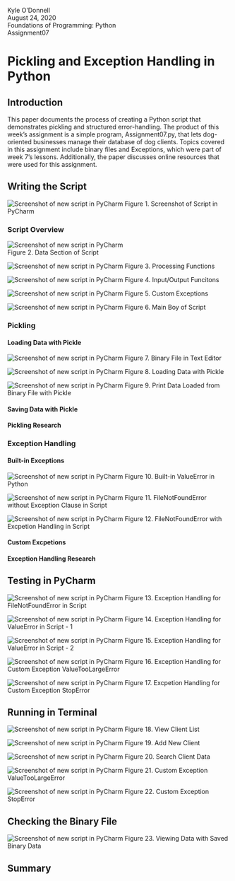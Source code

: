 Kyle O’Donnell  
August 24, 2020  
Foundations of Programming: Python  
Assignment07  

# Pickling and Exception Handling in Python 

## Introduction  
This paper documents the process of creating a Python script that demonstrates pickling and structured error-handling. The product of this week’s assignment is a simple program, Assignment07.py, that lets dog-oriented businesses manage their database of dog clients. Topics covered in this assignment include binary files and Exceptions, which were part of week 7’s lessons. Additionally, the paper discusses online resources that were used for this assignment. 

## Writing the Script 


![Screenshot of new script in PyCharm](https://raw.githubusercontent.com/kylenod/ITFDN-Mod07/master/Images/Picture1.png "Script in PyCharm")
Figure 1. Screenshot of Script in PyCharm

### Script Overview

![Screenshot of new script in PyCharm](https://raw.githubusercontent.com/kylenod/ITFDN-Mod07/master/Images/Picture2.png)   
Figure 2. Data Section of Script  

![Screenshot of new script in PyCharm](https://raw.githubusercontent.com/kylenod/ITFDN-Mod07/master/Images/Picture3.png)
Figure 3. Processing Functions

![Screenshot of new script in PyCharm](https://raw.githubusercontent.com/kylenod/ITFDN-Mod07/master/Images/Picture4.png)
Figure 4. Input/Output Funcitons

![Screenshot of new script in PyCharm](https://raw.githubusercontent.com/kylenod/ITFDN-Mod07/master/Images/Picture5.png)
Figure 5. Custom Exceptions

![Screenshot of new script in PyCharm](https://raw.githubusercontent.com/kylenod/ITFDN-Mod07/master/Images/Picture6.png)
Figure 6. Main Boy of Script

### Pickling
#### Loading Data with Pickle
![Screenshot of new script in PyCharm](https://raw.githubusercontent.com/kylenod/ITFDN-Mod07/master/Images/Picture7.png)
Figure 7. Binary File in Text Editor

![Screenshot of new script in PyCharm](https://raw.githubusercontent.com/kylenod/ITFDN-Mod07/master/Images/Picture8.png)
Figure 8. Loading Data with Pickle

![Screenshot of new script in PyCharm](https://raw.githubusercontent.com/kylenod/ITFDN-Mod07/master/Images/Picture9.png)
Figure 9. Print Data Loaded from Binary File with Pickle

#### Saving Data with Pickle 


#### Pickling Research


### Exception Handling
#### Built-in Exceptions

![Screenshot of new script in PyCharm](https://raw.githubusercontent.com/kylenod/ITFDN-Mod07/master/Images/Picture10.png)
Figure 10. Built-in ValueError in Python

![Screenshot of new script in PyCharm](https://raw.githubusercontent.com/kylenod/ITFDN-Mod07/master/Images/Picture11.png)
Figure 11. FileNotFoundError without Exception Clause in Script

![Screenshot of new script in PyCharm](https://raw.githubusercontent.com/kylenod/ITFDN-Mod07/master/Images/Picture12.png)
Figure 12. FileNotFoundError with Excpetion Handling in Script


#### Custom Excpetions
#### Exception Handling Research
## Testing in PyCharm  

![Screenshot of new script in PyCharm](https://raw.githubusercontent.com/kylenod/ITFDN-Mod07/master/Images/Picture13.png)
Figure 13. Exception Handling for FileNotFoundError in Script

![Screenshot of new script in PyCharm](https://raw.githubusercontent.com/kylenod/ITFDN-Mod07/master/Images/Picture14.png)
Figure 14. Exception Handling for ValueError in Script - 1

![Screenshot of new script in PyCharm](https://raw.githubusercontent.com/kylenod/ITFDN-Mod07/master/Images/Picture15.png)
Figure 15. Exception Handling for ValueError in Script - 2


![Screenshot of new script in PyCharm](https://raw.githubusercontent.com/kylenod/ITFDN-Mod07/master/Images/Picture16.png)
Figure 16. Exception Handling for Custom Exception ValueTooLargeError

![Screenshot of new script in PyCharm](https://raw.githubusercontent.com/kylenod/ITFDN-Mod07/master/Images/Picture17.png)
Figure 17. Excpetion Handling for Custom Exception StopError


## Running in Terminal 


![Screenshot of new script in PyCharm](https://raw.githubusercontent.com/kylenod/ITFDN-Mod07/master/Images/Picture18.png)
Figure 18. View Client List

![Screenshot of new script in PyCharm](https://raw.githubusercontent.com/kylenod/ITFDN-Mod07/master/Images/Picture19.png)
Figure 19. Add New Client

![Screenshot of new script in PyCharm](https://raw.githubusercontent.com/kylenod/ITFDN-Mod07/master/Images/Picture20.png)
Figure 20. Search Client Data

![Screenshot of new script in PyCharm](https://raw.githubusercontent.com/kylenod/ITFDN-Mod07/master/Images/Picture21.png)
Figure 21. Custom Exception ValueTooLargeError

![Screenshot of new script in PyCharm](https://raw.githubusercontent.com/kylenod/ITFDN-Mod07/master/Images/Picture22.png)
Figure 22. Custom Exception StopError

## Checking the Binary File 

![Screenshot of new script in PyCharm](https://raw.githubusercontent.com/kylenod/ITFDN-Mod07/master/Images/Picture23.png)
Figure 23. Viewing Data with Saved Binary Data

## Summary 
